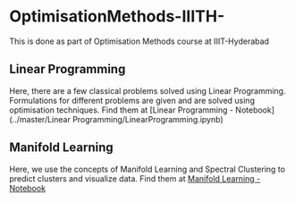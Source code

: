 # OptimisationMethods-IIITH-

This is done as part of Optimisation Methods course at IIIT-Hyderabad

## Linear Programming
Here, there are a few classical problems solved using Linear Programming. Formulations for different problems are given and are solved using optimisation techniques. Find them at [Linear Programming - Notebook](../master/Linear Programming/LinearProgramming.ipynb)

## Manifold Learning
Here, we use the concepts of Manifold Learning and Spectral Clustering to predict clusters and visualize data. Find them at [Manifold Learning - Notebook](../master/blob/main/Manifold%20Learning/Manifold%20Learning.ipynb)

